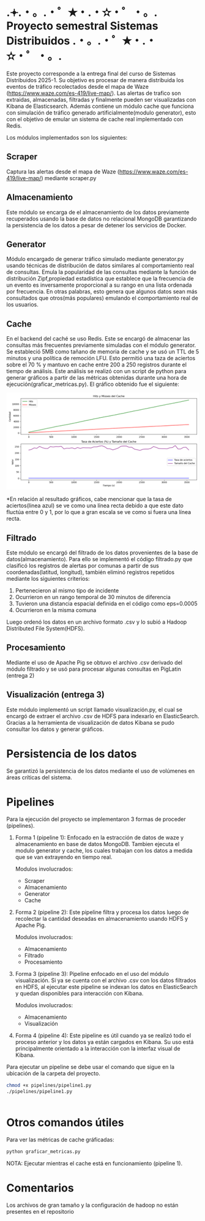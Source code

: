 # .𖥔.・。.・゜✭・.・✫・゜・。. Proyecto semestral Sistemas Distribuidos .・。.・゜✭・.・✫・゜・。.

Este proyecto corresponde a la entrega final del curso de Sistemas Distribuidos 2025-1. Su objetivo es procesar de manera distribuida los eventos de tráfico recolectados desde el mapa de Waze (https://www.waze.com/es-419/live-map/). Las alertas de trafico son extraidas, almacenadas, filtradas y finalmente pueden ser visualizadas con Kibana de Elasticsearch. Además contiene un módulo cache que funciona con simulación de tráfico generado artificialmente(modulo generator), esto con el objetivo de emular un sistema de cache real implementado con Redis.

Los módulos implementados son los siguientes:

## Scraper 
Captura las alertas desde el mapa de Waze (https://www.waze.com/es-419/live-map/) mediante scraper.py
## Almacenamiento
Este módulo se encarga de el almacenamiento de los datos previamente recuperados usando la base de datos no relacional MongoDB garantizando la persistencia de los datos a pesar de detener los servicios de Docker.
## Generator
Módulo encargado de generar tráfico simulado mediante generator.py usando técnicas de distribución de datos similares al comportamiento real de consultas. Emula la popularidad de las consultas mediante la función de distribución Zipf,propiedad estadística que establece que la frecuencia de un evento es inversamente proporcional a su rango en una lista ordenada por frecuencia. En otras palabras, esto genera que algunos datos sean más consultados que otros(más populares) emulando el comportamiento real de los usuarios.
## Cache
En el backend del caché se uso Redis. Este se encargó de almacenar las consultas más frecuentes previamente simuladas con el módulo generator. Se estableció 5MB como tañano de memoria de cache y se usó un TTL de 5 minutos y una política de remoción LFU.
Esto permitió una taza de aciertos sobre el 70 % y mantuvo en cache entre 200 a 250 registros durante el tiempo de análisis. Este análisis se realizó con un script de python para generar gráficos a partir de las métricas obtenidas durante una hora de ejecución(graficar_metricas.py). El gráfico obtenido fue el siguiente:

![Gráfico cache](grafico_cache.png)

*En relación al resultado gráficos, cabe mencionar que la tasa de aciertos(linea azul) se ve como una línea recta debido a que este dato fluctúa entre 0 y 1, por lo que a gran escala se ve como si fuera una línea recta.

## Filtrado
Este módulo se encargó del filtrado de los datos provenientes de la base de datos(almacenamiento). Para ello se implementó el código filtrado.py que clasificó los registros de alertas por comunas a partir de sus coordenadas(latitud, longitud), también eliminó registros repetidos mediante los siguientes criterios:

1. Pertenecieron al mismo tipo de incidente
2. Ocurrieron en un rango temporal de 30 minutos de diferencia
3. Tuvieron una distancia espacial definida en el código como eps=0.0005
4. Ocurrieron en la misma comuna

Luego ordenó los datos en un archivo formato .csv y lo subió a Hadoop Distributed File System(HDFS).

## Procesamiento
Mediante el uso de Apache Pig se obtuvo el archivo .csv derivado del módulo filtrado y se usó para procesar algunas consultas en PigLatin (entrega 2)

## Visualización (entrega 3)
Este módulo implementó un script llamado visualización.py, el cual se encargó de extraer el archivo .csv de HDFS para indexarlo en ElasticSearch. Gracias a la herramienta de visualización de datos Kibana se pudo consultar los datos y generar gráficos.

# Persistencia de los datos
Se garantizó la persistencia de los datos mediante el uso de volúmenes en áreas críticas del sistema. 

# Pipelines

Para la ejecución del proyecto se implementaron 3 formas de proceder (pipelines).

1. Forma 1 (pipeline 1):
   Enfocado en la estracción de datos de waze y almacenamiento en base de datos MongoDB.
   Tambien ejecuta el modulo generator y cache, los cuales trabajan con los datos a medida que se van extrayendo en tiempo real.

   Modulos involucrados:
   - Scraper
   - Almacenamiento
   - Generator
   - Cache

2. Forma 2 (pipeline 2):
   Este pipeline filtra y procesa los datos luego de recolectar la cantidad deseadas en almacenamiento usando HDFS y Apache Pig. 

     Modulos involucrados:
   - Almacenamiento
   - Filtrado
   - Procesamiento

3. Forma 3 (pipeline 3):
   Pipeline enfocado en el uso del módulo visualización. Si ya se cuenta con el archivo .csv con los datos filtrados en HDFS, al ejecutar este pipeline se indexan los datos en ElasticSearch y quedan disponibles para interacción con Kibana.

   Modulos involucrados:
   - Almacenamiento
   - Visualización
     
5. Forma 4 (pipeline 4):
   Este pipeline es útil cuando ya se realizó todo el proceso anterior y los datos ya están cargados en Kibana. Su uso está principalmente orientado a la interacción con la interfaz visual de Kibana.
   

Para ejecutar un pipeline se debe usar el comando que sigue en la ubicación de la carpeta del proyecto.

```bash
chmod +x pipelines/pipeline1.py
./pipelines/pipeline1.py
    
```


# Otros comandos útiles

Para ver las métricas de cache gráficadas:

```bash
python graficar_metricas.py       
```
NOTA: Ejecutar mientras el cache está en funcionamiento (pipeline 1).


# Comentarios

Los archivos de gran tamaño y la configuración de hadoop no están presentes en el repositorio
